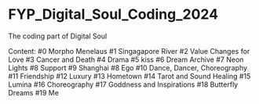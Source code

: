 # FYP_Digital_Soul_Coding_2024
 The coding part of Digital Soul

Content:
#0 Morpho Menelaus
#1 Singagapore River
#2 Value Changes for Love
#3 Cancer and Death
#4 Drama
#5 kiss
#6 Dream Archive
#7 Neon Lights
#8 Support
#9 Shanghai
#8 Ego
#10 Dance, Dancer, Choreography
#11 Friendship
#12 Luxury
#13 Hometown
#14 Tarot and Sound Healing
#15 Lumina
#16 Choreography
#17 Goddness and Inspirations
#18 Butterfly Dreams
#19 Me